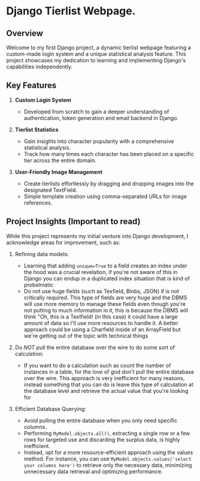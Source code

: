 # Django Tierlist Webpage.

## Overview

Welcome to my first Django project, a dynamic tierlist webpage featuring a custom-made login system and a unique statistical analysis feature. This project showcases my dedication to learning and implementing Django's capabilities independently.

## Key Features

1. **Custom Login System**
   - Developed from scratch to gain a deeper understanding of authentication, token generation and email backend in Django.

2. **Tierlist Statistics**
   - Gain insights into character popularity with a comprehensive statistical analysis.
   - Track how many times each character has been placed on a specific tier across the entire domain.

3. **User-Friendly Image Management**
   - Create tierlists effortlessly by dragging and dropping images into the designated TextField.
   - Simple template creation using comma-separated URLs for image references.

## Project Insights (Important to read)

While this project represents my initial venture into Django development, I acknowledge areas for improvement, such as:

1. Refining data models:
   - Learning that adding `unique=True` to a field creates an index under the hood was a crucial revelation, if you're not aware of this in Django you can endup in a duplicated index situation that is kind of probelmatic
   - Do not use huge fields (such as Texfield, Blobs, JSON) if is not critically required. This type of fields are very huge and the DBMS will use more memory to manage these fields even though you're not putting to much information in it, this is because       the DBMS will think "Oh, this is a Textfield! (in this case) it could have a large amount of data so I'll use more resources to handle it. A better approach could be using a Charfield inside of an ArrayField but we're getting out of the topic with          technical things


2. Do *NOT* pull the entire database over the wire to do some sort of calculation:
   - If you want to do a calculation such as count the number of instances in a table, for the love of god don't pull the entire database over the wire. This approach is very inefficient for many reasons, instead something that you can do is leave this          type of calculation at the database level and retrieve the actual value that you're looking for


3. Efficient Database Querying:
   - Avoid pulling the entire database when you only need specific columns.
   - Performing `MyModel.objects.all()`, extracting a single row or a few rows for targeted use and discarding the surplus data, is highly inefficient.
   - Instead, opt for a more resource-efficient approach using the values method. For instance, you can use `MyModel.objects.values('select your columns here')` to retrieve only the necessary data, minimizing unnecessary data retrieval and optimizing            performance.
